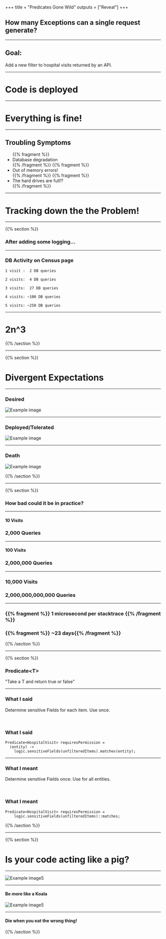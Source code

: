 +++
title = "Predicates Gone Wild"
outputs = ["Reveal"]
+++
## How many Exceptions can a single request generate?

---
## Goal:
Add a new filter to hospital visits returned by an API.

---
# Code is deployed

---
# Everything is fine!

---
## Troubling Symptoms
<ul>
{{% fragment %}}<li> Database degradation </li>{{% /fragment %}}
{{% fragment %}}<li> Out of memory errors! </li>{{% /fragment %}}
{{% fragment %}}<li> The hard drives are full!? </li>{{% /fragment %}}
</ul>

---
# Tracking down the the Problem!

---
{{% section %}}
### After adding some logging...

---
### DB Activity on Census page
    1 visit :  2 DB queries

    2 visits:  4 DB queries

    3 visits:  27 DB queries

    4 visits: ~100 DB queries

    5 visits: ~250 DB queries

---
# 2n^3

{{% /section %}}

---
{{% section %}}
# Divergent Expectations

---
### Desired
![Example image](/images/EncounterRequests1.png)

---
### Deployed/Tolerated
![Example image](/images/EncounterRequests2.png)

---
### Death
![Example image](/images/EncounterRequests3.png)

{{% /section %}}

---
{{% section %}}
### How bad could it be in practice?
---
#### 10 Visits
### 2,000 Queries

---
#### 100 Visits
### 2,000,000 Queries

---
### 10,000 Visits
### 2,000,000,000,000 Queries

<hr>
<h3>
{{% fragment %}} 1 microsecond per stacktrace {{% /fragment %}}
</h3>
<h3>
{{% fragment %}} ~23 days{{% /fragment %}}
</h3>

{{% /section %}}

---
{{% section %}}
### Predicate&lt;T&gt;
"Take a T and return true or false"

---

### What I said
Determine sensitive Fields for each item. Use once.

<br>

### What I said
    Predicate<HospitalVisit> requiresPermission =
      (entity) ->
        logic.sensitiveFields(unfilteredItems).matches(entity);

---
### What I meant
Determine sensitive Fields once. Use for all entities.

<br>

### What I meant
    Predicate<HospitalVisit> requiresPermission =
        logic.sensitiveFields(unfilteredItems)::matches;





{{% /section %}}

---
{{% section %}}
# Is your code acting like a pig?

---
![Example image5](/images/Piggy.png)

---
#### Be more like a Koala
![Example image5](/images/KoalaEatingEucalyptus_small.jpg)

---
#### Die when you eat the wrong thing!

{{% /section %}}


